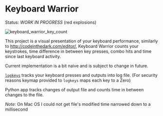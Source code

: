 # Keyboard Warrior

Status: *WORK IN PROGRESS* (red explosions)

![keyboard_warrior_key_count](http://i.imgur.com/sgsG3C7.gif)

This project is a visual presentation of your keyboard performance, similarly to http://codeinthedark.com/editor/, Keyboard Warrior counts your keystrokes, time difference in between key presses, combo hits and time since last keyboard activity.

Current implementation is a bit naive and is subject to change in future.

[`logkeys`](https://github.com/kernc/logkeys) tracks your keyboard presses and outputs into log file. (For security reasons keymap provided to `logkeys` maps each key to a Zero)

Python app tracks changes of output file and counts time in between changes to the file.

*Note*: On Mac OS I could not get file's modified time narrowed down to a millisecond
